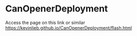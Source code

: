 # CanOpenerDeployment

Access the page on this link or similar
https://kevinlieb.github.io/CanOpenerDeployment/flash.html